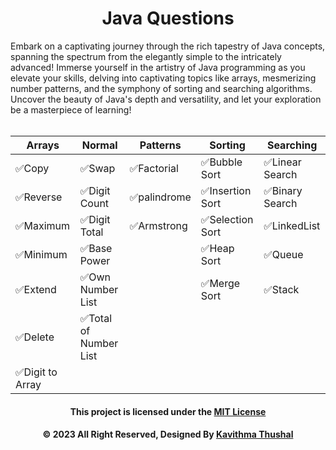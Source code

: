<div align="center">

# Java Questions

</div>
Embark on a captivating journey through the rich tapestry of Java concepts, spanning the spectrum from the elegantly
simple to the intricately advanced! Immerse yourself in the artistry of Java programming as you elevate your skills,
delving into captivating topics like arrays, mesmerizing number patterns, and the symphony of sorting and searching
algorithms. Uncover the beauty of Java's depth and versatility, and let your exploration be a masterpiece of learning!
<br/><br/>

<div align="center">

| Arrays          | Normal                | Patterns    | Sorting         | Searching      |
|-----------------|-----------------------|-------------|-----------------|----------------|
| ✅Copy           | ✅Swap                 | ✅Factorial  | ✅Bubble Sort    | ✅Linear Search |
| ✅Reverse        | ✅Digit Count          | ✅palindrome | ✅Insertion Sort | ✅Binary Search |
| ✅Maximum        | ✅Digit Total          | ✅Armstrong  | ✅Selection Sort | ✅LinkedList    |
| ✅Minimum        | ✅Base Power           |             | ✅Heap Sort      | ✅Queue         |
| ✅Extend         | ✅Own Number List      |             | ✅Merge Sort     | ✅Stack         |
| ✅Delete         | ✅Total of Number List |             |                 |                |
| ✅Digit to Array |                       |             |                 |                |

</div>

<div align="center">

#### This project is licensed under the [MIT License](LICENSE)

#### © 2023 All Right Reserved, Designed By [Kavithma Thushal](https://github.com/Thushal2001)

</div>